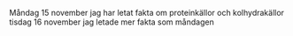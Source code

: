 Måndag 15 november jag har letat fakta om proteinkällor och kolhydrakällor
tisdag 16 november jag letade mer fakta som måndagen
